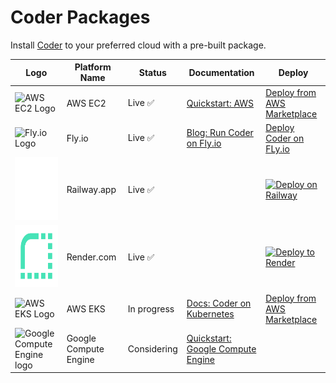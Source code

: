# Coder Packages

Install [Coder](https://github.com/coder/coder) to your preferred cloud with a pre-built package.

| Logo                                                                                     | Platform Name         | Status      | Documentation                                                                                          | Deploy                                                                                                                                         |
| ---------------------------------------------------------------------------------------- | --------------------- | ----------- | ------------------------------------------------------------------------------------------------------ | ---------------------------------------------------------------------------------------------------------------------------------------------- |
| <img src="./assets/ec2.svg" alt="AWS EC2 Logo" width="100" height="100" />               | AWS EC2               | Live ✅     | [Quickstart: AWS](https://coder.com/docs/v2/latest/quickstart/aws)                                     | [Deploy from AWS Marketplace](https://aws.amazon.com/marketplace/pp/prodview-5gxjyur2vc7rg?sr=0-2&ref_=beagle&applicationId=AWSMPContessa)     |
| <img src="./assets/fly.io.svg" alt="Fly.io Logo" width="100" height="100" />             | Fly.io                | Live ✅     | [Blog: Run Coder on Fly.io](https://coder.com/blog/remote-developer-environments-on-fly-io)            | [Deploy Coder on FLy.io](https://coder.com/blog/remote-developer-environments-on-fly-io)                                                       |
| <img src="./assets/railway.svg" alt="Railway.app Logo" width="100" height="100" />       | Railway.app           | Live ✅     |                                                                                                        | [![Deploy on Railway](https://railway.app/button.svg)](https://railway.app/template/cUQ8_P?referralCode=tfH8Uw)                                |
| <img src="./assets/render.png"  alt="Render.com Logo" width="100" height="100" />        | Render.com            | Live ✅     |                                                                                                        | [![Deploy to Render](https://render.com/images/deploy-to-render-button.svg)](https://render.com/deploy?repo=https://github.com/coder/packages) |
| <img src="./assets/eks.svg" alt="AWS EKS Logo" width="100" height="100" />               | AWS EKS               | In progress | [Docs: Coder on Kubernetes](https://coder.com/docs/v2/latest/install/kubernetes)                       | [Deploy from AWS Marketplace](https://example.com)                                                                                             |
| <img src="./assets/gce.svg" alt="Google Compute Engine logo" width="100" height="100" /> | Google Compute Engine | Considering | [Quickstart: Google Compute Engine](https://coder.com/docs/v2/latest/quickstart/google-cloud-platform) |                                                                                                                                                |
